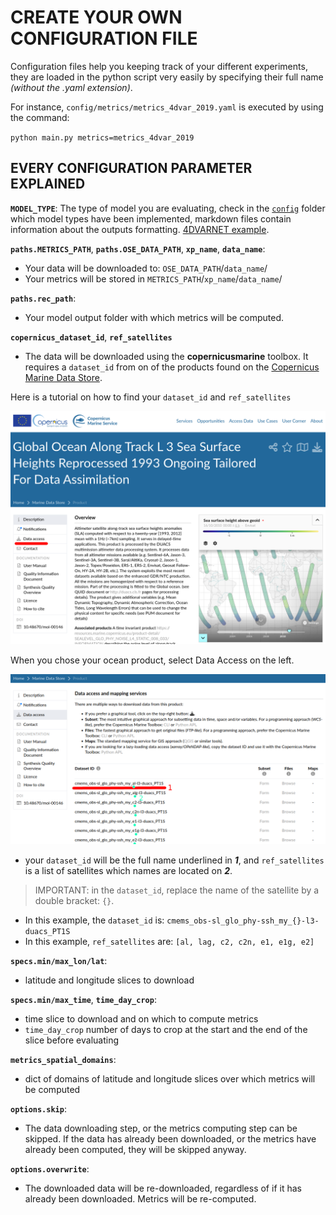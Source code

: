 # CREATE YOUR OWN CONFIGURATION FILE

Configuration files help you keeping track of your different experiments, they are loaded in the python script very easily by specifying their full name *(without the .yaml extension)*.

For instance, `config/metrics/metrics_4dvar_2019.yaml` is executed by using the command:

`python main.py metrics=metrics_4dvar_2019`

## EVERY CONFIGURATION PARAMETER EXPLAINED

**`MODEL_TYPE`**:
The type of model you are evaluating, check in the [`config`](../config/) folder which model types have been implemented, markdown files contain information about the outputs formatting. [4DVARNET example](./4DVARNET.md).

**`paths.METRICS_PATH`**, **`paths.OSE_DATA_PATH`**, **`xp_name`**, **`data_name`**:
- Your data will be downloaded to: `OSE_DATA_PATH`/`data_name`/
- Your metrics will be stored in `METRICS_PATH`/`xp_name`/`data_name`/

**`paths.rec_path`**:
- Your model output folder with which metrics will be computed.

**`copernicus_dataset_id`**, **`ref_satellites`**
- The data will be downloaded using the **copernicusmarine** toolbox. It requires a `dataset_id` from on of the products found on the [Copernicus Marine Data Store](https://data.marine.copernicus.eu/products).

Here is a tutorial on how to find your `dataset_id` and `ref_satellites`

![step1](../resources/screen_click_data_access.png)

When you chose your ocean product, select Data Access on the left.

![step2](../resources/screen_choose_dataset_id_ref_satellites.png)

- your `dataset_id` will be the full name underlined in ***1***, and `ref_satellites` is a list of satellites which names are located on ***2***.
> IMPORTANT: in the `dataset_id`, replace the name of the satellite by a double bracket: `{}`.

- In this example, the `dataset_id` is: `cmems_obs-sl_glo_phy-ssh_my_{}-l3-duacs_PT1S`
- In this example, `ref_satellites` are: `[al, lag, c2, c2n, e1, e1g, e2]`

**`specs.min/max_lon/lat`**:
- latitude and longitude slices to download

**`specs.min/max_time`**, **`time_day_crop`**:
- time slice to download and on which to compute metrics
- `time_day_crop` number of days to crop at the start and the end of the slice before evaluating

**`metrics_spatial_domains`**:
- dict of domains of latitude and longitude slices over which metrics will be computed

**`options.skip`**:
- The data downloading step, or the metrics computing step can be skipped. If the data has already been downloaded, or the metrics have already been computed, they will be skipped anyway.

**`options.overwrite`**:
- The downloaded data will be re-downloaded, regardless of if it has already been downloaded. Metrics will be re-computed.
